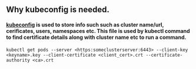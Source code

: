 ## Why kubeconfig is needed.
#### [kubeconfig](https://kubernetes.io/docs/concepts/configuration/organize-cluster-access-kubeconfig/#:~:text=Use%20kubeconfig%20files%20to%20organize,API%20server%20of%20a%20cluster.) is used to store info such such as cluster name/url, cerificates, users, namespaces etc. This file is used by kubectl command to find certificate details along with cluster name etc to run a command.
  
`kubectl get pods
 --server <https:someclusterserver:6443>
 --client-key <keyname>.key
 --client-certificate <client_cert>.crt
 --certificate-authority <ca>.crt`
